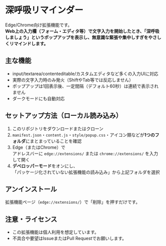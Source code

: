 # 深呼吸リマインダー

Edge/Chrome向け拡張機能です。  
**Web上の入力欄（フォーム・エディタ等）で文字入力を開始したとき、「深呼吸しましょう」というポップアップを表示し、無意識な緊張や集中しすぎをやさしくリマインドします。**

## 主な機能

- input/textarea/contenteditable/カスタムエディタなど多くの入力UIに対応
- 実際の文字入力時のみ発火（ShiftやTab等では反応しません）
- ポップアップは1回表示後、一定間隔（デフォルト60秒）は連続で表示されません
- ダークモードにも自動対応

## セットアップ方法（ローカル読み込み）

1. このリポジトリをダウンロードまたはクローン
2. `manifest.json`・`content.js`・`style/popup.css`・アイコン類などが**1つのフォルダ**にまとまっていることを確認
3. Edge（またはChrome）で  
   アドレスバーに `edge://extensions/` または `chrome://extensions/` を入力して開く
4. **デベロッパーモード**をオンにし、  
   「パッケージ化されていない拡張機能の読み込み」から上記フォルダを選択

## アンインストール

拡張機能ページ（`edge://extensions/`）で「削除」を押すだけです。

## 注意・ライセンス

- この拡張機能は個人利用を想定しています。
- 不具合や要望はIssueまたはPull Requestでお願いします。

